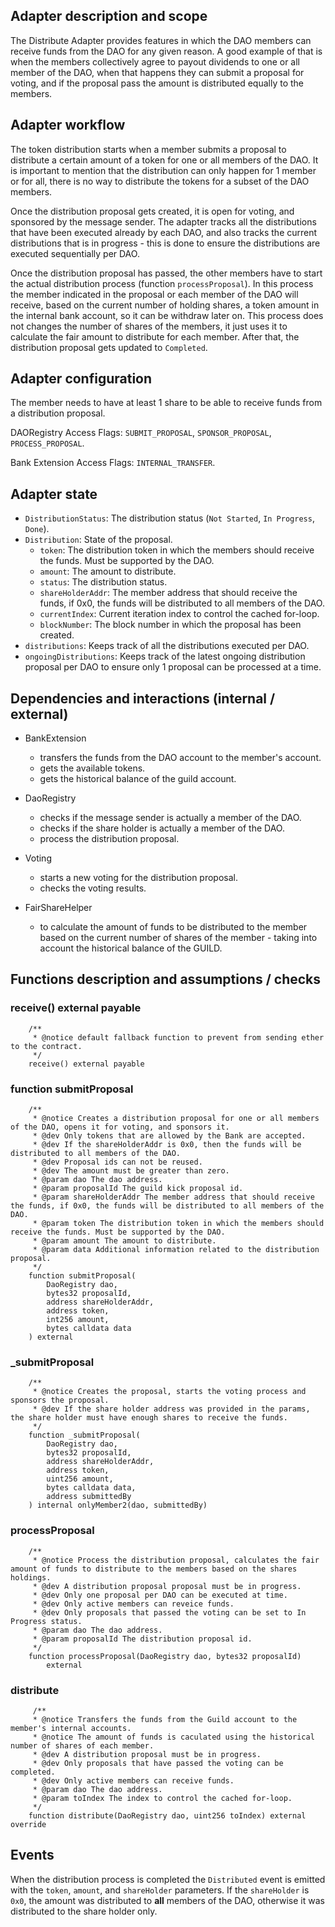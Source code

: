 ## Adapter description and scope

The Distribute Adapter provides features in which the DAO members can receive funds from the DAO for any given reason. A good example of that is when the members collectively agree to payout dividends to one or all member of the DAO, when that happens they can submit a proposal for voting, and if the proposal pass the amount is distributed equally to the members.

## Adapter workflow

The token distribution starts when a member submits a proposal to distribute a certain amount of a token for one or all members of the DAO. It is important to mention that the distribution can only happen for 1 member or for all, there is no way to distribute the tokens for a subset of the DAO members.

Once the distribution proposal gets created, it is open for voting, and sponsored by the message sender. The adapter tracks all the distributions that have been executed already by each DAO, and also tracks the current distributions that is in progress - this is done to ensure the distributions are executed sequentially per DAO.

Once the distribution proposal has passed, the other members have to start the actual distribution process (function `processProposal`). In this process the member indicated in the proposal or each member of the DAO will receive, based on the current number of holding shares, a token amount in the internal bank account, so it can be withdraw later on. This process does not changes the number of shares of the members, it just uses it to calculate the fair amount to distribute for each member. After that, the distribution proposal gets updated to `Completed`.

## Adapter configuration

The member needs to have at least 1 share to be able to receive funds from a distribution proposal.

DAORegistry Access Flags: `SUBMIT_PROPOSAL`, `SPONSOR_PROPOSAL`, `PROCESS_PROPOSAL`.

Bank Extension Access Flags: `INTERNAL_TRANSFER`.

## Adapter state

- `DistributionStatus`: The distribution status (`Not Started`, `In Progress`, `Done`).
- `Distribution`: State of the proposal.
  - `token`: The distribution token in which the members should receive the funds. Must be supported by the DAO.
  - `amount`: The amount to distribute.
  - `status`: The distribution status.
  - `shareHolderAddr`: The member address that should receive the funds, if 0x0, the funds will be distributed to all members of the DAO.
  - `currentIndex`: Current iteration index to control the cached for-loop.
  - `blockNumber`: The block number in which the proposal has been created.
- `distributions`: Keeps track of all the distributions executed per DAO.
- `ongoingDistributions`: Keeps track of the latest ongoing distribution proposal per DAO to ensure only 1 proposal can be processed at a time.

## Dependencies and interactions (internal / external)

- BankExtension

  - transfers the funds from the DAO account to the member's account.
  - gets the available tokens.
  - gets the historical balance of the guild account.

- DaoRegistry

  - checks if the message sender is actually a member of the DAO.
  - checks if the share holder is actually a member of the DAO.
  - process the distribution proposal.

- Voting

  - starts a new voting for the distribution proposal.
  - checks the voting results.

- FairShareHelper

  - to calculate the amount of funds to be distributed to the member based on the current number of shares of the member - taking into account the historical balance of the GUILD.

## Functions description and assumptions / checks

### receive() external payable

```solidity
    /**
     * @notice default fallback function to prevent from sending ether to the contract.
     */
    receive() external payable
```

### function submitProposal

```solidity
    /**
     * @notice Creates a distribution proposal for one or all members of the DAO, opens it for voting, and sponsors it.
     * @dev Only tokens that are allowed by the Bank are accepted.
     * @dev If the shareHolderAddr is 0x0, then the funds will be distributed to all members of the DAO.
     * @dev Proposal ids can not be reused.
     * @dev The amount must be greater than zero.
     * @param dao The dao address.
     * @param proposalId The guild kick proposal id.
     * @param shareHolderAddr The member address that should receive the funds, if 0x0, the funds will be distributed to all members of the DAO.
     * @param token The distribution token in which the members should receive the funds. Must be supported by the DAO.
     * @param amount The amount to distribute.
     * @param data Additional information related to the distribution proposal.
     */
    function submitProposal(
        DaoRegistry dao,
        bytes32 proposalId,
        address shareHolderAddr,
        address token,
        int256 amount,
        bytes calldata data
    ) external

```

### \_submitProposal

```solidity
    /**
     * @notice Creates the proposal, starts the voting process and sponsors the proposal.
     * @dev If the share holder address was provided in the params, the share holder must have enough shares to receive the funds.
     */
    function _submitProposal(
        DaoRegistry dao,
        bytes32 proposalId,
        address shareHolderAddr,
        address token,
        uint256 amount,
        bytes calldata data,
        address submittedBy
    ) internal onlyMember2(dao, submittedBy)
```

### processProposal

```solidity
    /**
     * @notice Process the distribution proposal, calculates the fair amount of funds to distribute to the members based on the shares holdings.
     * @dev A distribution proposal proposal must be in progress.
     * @dev Only one proposal per DAO can be executed at time.
     * @dev Only active members can reveice funds.
     * @dev Only proposals that passed the voting can be set to In Progress status.
     * @param dao The dao address.
     * @param proposalId The distribution proposal id.
     */
    function processProposal(DaoRegistry dao, bytes32 proposalId)
        external

```

### distribute

```solidity
     /**
     * @notice Transfers the funds from the Guild account to the member's internal accounts.
     * @notice The amount of funds is caculated using the historical number of shares of each member.
     * @dev A distribution proposal must be in progress.
     * @dev Only proposals that have passed the voting can be completed.
     * @dev Only active members can receive funds.
     * @param dao The dao address.
     * @param toIndex The index to control the cached for-loop.
     */
    function distribute(DaoRegistry dao, uint256 toIndex) external override

```

## Events

When the distribution process is completed the `Distributed` event is emitted with the `token`, `amount`, and `shareHolder` parameters. If the `shareHolder` is `0x0`, the amount was distributed to **all** members of the DAO, otherwise it was distributed to the share holder only.
